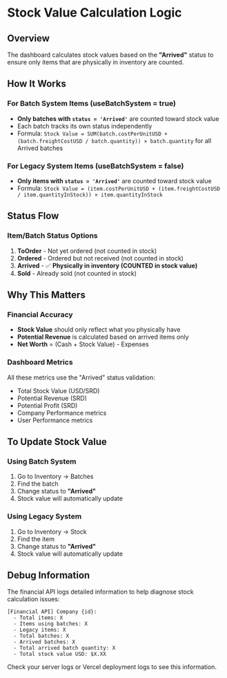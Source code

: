 # Stock Value Calculation Logic

## Overview
The dashboard calculates stock values based on the **"Arrived"** status to ensure only items that are physically in inventory are counted.

## How It Works

### For Batch System Items (useBatchSystem = true)
- **Only batches with `status = 'Arrived'`** are counted toward stock value
- Each batch tracks its own status independently
- Formula: `Stock Value = SUM(batch.costPerUnitUSD + (batch.freightCostUSD / batch.quantity)) × batch.quantity` for all Arrived batches

### For Legacy System Items (useBatchSystem = false)
- **Only items with `status = 'Arrived'`** are counted toward stock value
- Formula: `Stock Value = (item.costPerUnitUSD + (item.freightCostUSD / item.quantityInStock)) × item.quantityInStock`

## Status Flow

### Item/Batch Status Options
1. **ToOrder** - Not yet ordered (not counted in stock)
2. **Ordered** - Ordered but not received (not counted in stock)
3. **Arrived** - ✅ **Physically in inventory (COUNTED in stock value)**
4. **Sold** - Already sold (not counted in stock)

## Why This Matters

### Financial Accuracy
- **Stock Value** should only reflect what you physically have
- **Potential Revenue** is calculated based on arrived items only
- **Net Worth** = (Cash + Stock Value) - Expenses

### Dashboard Metrics
All these metrics use the "Arrived" status validation:
- Total Stock Value (USD/SRD)
- Potential Revenue (SRD)
- Potential Profit (SRD)
- Company Performance metrics
- User Performance metrics

## To Update Stock Value

### Using Batch System
1. Go to Inventory → Batches
2. Find the batch
3. Change status to **"Arrived"**
4. Stock value will automatically update

### Using Legacy System
1. Go to Inventory → Stock
2. Find the item
3. Change status to **"Arrived"**
4. Stock value will automatically update

## Debug Information

The financial API logs detailed information to help diagnose stock calculation issues:
```
[Financial API] Company {id}:
  - Total items: X
  - Items using batches: X
  - Legacy items: X
  - Total batches: X
  - Arrived batches: X
  - Total arrived batch quantity: X
  - Total stock value USD: $X.XX
```

Check your server logs or Vercel deployment logs to see this information.
